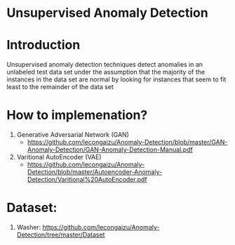 # Unsupervised Anomaly Detection
# Introduction 
Unsupervised anomaly detection techniques detect anomalies in an unlabeled test data set under the assumption that the majority of the instances in the data set are normal by looking for instances that seem to fit least to the remainder of the data set

# How to implemenation? 
1. Generative Adversarial Network (GAN)
    - https://github.com/lecongaizu/Anomaly-Detection/blob/master/GAN-Anomaly-Detection/GAN-Anomaly-Detection-Manual.pdf
2. Varitional AutoEncoder (VAE)
    - https://github.com/lecongaizu/Anomaly-Detection/blob/master/Autoencoder-Anomaly-Detection/Varitional%20AutoEncoder.pdf
# Dataset:
1. Washer: https://github.com/lecongaizu/Anomaly-Detection/tree/master/Dataset

